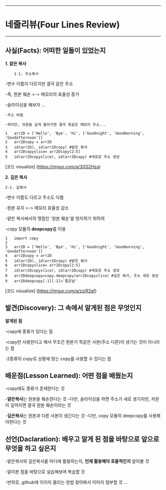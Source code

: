 <hr>

# 네줄리뷰(Four Lines Review)

<hr>

## 사실(Facts): 어떠한 일들이 있었는지
**1. 얕은 복사**

        1-1. 주소복사

-변수 이름이 다르지만 결국 같은 주소

-즉, 원본 훼손 <-> 메모리의 효율성 증가

-슬라이싱을 해보자 ...

    -주소 바뀜 

    -하지만, 차원을 깊게 들어가면 결국 똑같은 메모리 주소...

```
1	arr2D = ['Hello', 'Bye', 'Hi', ['Goodnight', 'Goodmorning', 'Goodafternoon']]
2	arr2Dcopy = arr2D
3	id(arr2D), id(arr2Dcopy) #얕은 복사
4	arr2Dcopyslice= arr2Dcopy[2:5]
5	id(arr2Dcopyslice), id(arr2Dcopy) #새로운 주소 생성
```
 [코드 visualize]
(https://imgur.com/a/3GS2Hza)


    
**2. 깊은 복사**

    2-1. 값복사

-변수 이름도 다르고 주소도 다름

-원본 유지 <-> 메모리 효율성 감소

-얕은 복사에서의 맹점인 '원본 훼손'을 방지하기 위하여

-copy 모듈의 **deepcopy**를 이용

```
1	import copy
2	
3	arr2D = ['Hello', 'Bye', 'Hi', ['Goodnight', 'Goodmorning', 'Goodafternoon']]
4	arr2Dcopy = arr2D
5	id(arr2D), id(arr2Dcopy) #얕은 복사
6	arr2Dcopyslice= arr2Dcopy[2:5]
7	id(arr2Dcopyslice), id(arr2Dcopy) #새로운 주소 생성
8	arr2Ddeepcopy=copy.deepcopy(arr2Dcopyslice) #깊은 복사, 주소 새로 생성
9	arr2Ddeepcopy[-1][-1]='좋은날'
```
[코드 visualize]
(https://imgur.com/a/zziR2af)



## 발견(Discovery): 그 속에서 알게된 점은 무엇인지
**알게된 점**

-copy에 종류가 있다는 점

-copy만 사용한다고 해서 무조건 원본가 똑같은 사본(주소 다른)이 생기는 것이 아니라는 점

-2종류의 copy로 상황에 맞는 copy를 사용할 수 있다는 점



## 배운점(Lesson Learned): 어떤 점을 배웠는지

-copy에도 종류가 존재한다는 것

-**얕은복사**는 원본을 훼손한다는 것
    -다만, 슬라이싱을 하면 주소가 새로 생기지만, 차원이 깊어지면 결국 원본 훼손이라는 것

-**깊은복사**는 원본과 다른 사본이 생긴다는 것
    -다만, copy 모듈의 deepcopy를 사용해야한다는 것


## 선언(Daclaration): 배우고 알게 된 점을 바탕으로 앞으로 무엇을 하고 싶은지

-얕은복사와 깊은복사를 어디에 활용하는지, **언제 활용해야 효율적인지** 알아볼 것

-알아본 점을 바탕으로 실습해보며 복습할 것

-번외로, github에 이미지 올리는 방법 찾아봐서 이미지 첨부할 것 ...
